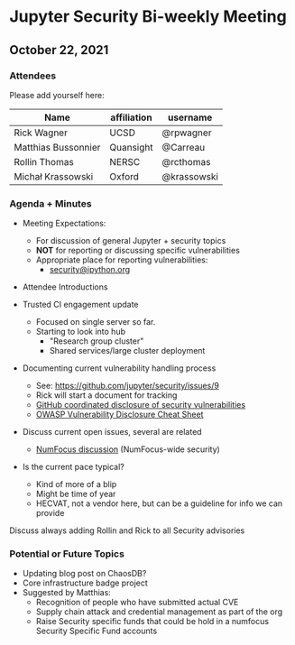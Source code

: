 # Jupyter Security Bi-weekly Meeting

## October 22, 2021

### Attendees

Please add yourself here:

| Name          | affiliation                 | username         |
| ------------- | --------------------------- | -----------------|
| Rick Wagner | UCSD | @rpwagner    |
| Matthias Bussonnier | Quansight | @Carreau |
| Rollin Thomas | NERSC | @rcthomas |
| Michał Krassowski | Oxford | @krassowski |

### Agenda + Minutes

* Meeting Expectations:
    * For discussion of general Jupyter + security topics
    * **NOT** for reporting or discussing specific vulnerabilities
    * Appropriate place for reporting vulnerabilities:
        * security@ipython.org
* Attendee Introductions
* Trusted CI engagement update
    * Focused on single server so far. 
    * Starting to look into hub
        * "Research group cluster"
        * Shared services/large cluster deployment
* Documenting current vulnerability handling process
    * See: https://github.com/jupyter/security/issues/9
    * Rick will start a document for tracking
    * [GitHub coordinated disclosure of security vulnerabilities](https://docs.github.com/en/code-security/security-advisories/about-coordinated-disclosure-of-security-vulnerabilities)
    * [OWASP Vulnerability Disclosure Cheat Sheet](https://cheatsheetseries.owasp.org/cheatsheets/Vulnerability_Disclosure_Cheat_Sheet.html)

* Discuss current open issues, several are related
    * [NumFocus discussion](https://github.com/jupyter/security/pull/7) (NumFocus-wide security)

* Is the current pace typical?
    * Kind of more of a blip
    * Might be time of year
    * HECVAT, not a vendor here, but can be a guideline for info we can provide

Discuss always adding Rollin and Rick to all Security advisories

### Potential or Future Topics

* Updating blog post on ChaosDB?
* Core infrastructure badge project
* Suggested by Matthias:
    * Recognition of people who have submitted actual CVE
    * Supply chain attack and credential management as part of the org
    * Raise Security specific funds that could be hold in a numfocus Security Specific Fund accounts
